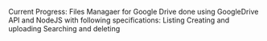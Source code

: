 Current Progress:  Files Managaer for Google Drive done using GoogleDrive API and NodeJS with following specifications:
Listing
Creating and uploading
Searching and deleting
